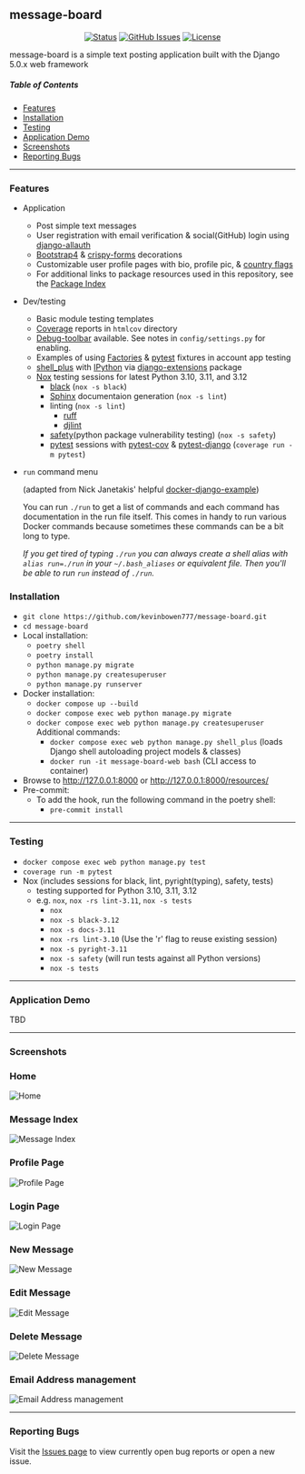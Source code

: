 ## message-board

<div align="center">

  [![Status](https://img.shields.io/badge/status-active-success.svg)]()
  [![GitHub Issues](https://img.shields.io/github/issues/kevinbowen777/message-board.svg)](https://github.com/kevinbowen777/message-board/issues)
  [![License](https://img.shields.io/badge/license-MIT-blue.svg)](/LICENSE)

</div>

message-board is a simple text posting application built with the Django 5.0.x web framework

##### Table of Contents
 - [Features](#features)
 - [Installation](#installation)
 - [Testing](#testing)
 - [Application Demo](#application-demo)
 - [Screenshots](#screenshots)
 - [Reporting Bugs](#reporting-bugs)

---

### Features

 - Application
     - Post simple text messages
     - User registration with email verification & social(GitHub) login using [django-allauth](https://pypi.org/project/django-allauth/)
     - [Bootstrap4](https://pypi.org/project/django-bootstrap4/) & [crispy-forms](https://pypi.org/project/django-crispy-forms/) decorations
     - Customizable user profile pages with bio, profile pic, & [country flags](https://pypi.python.org/pypi/django-countries)
     - For additional links to package resources used in this repository, see the [Package Index](docs/package_index.md)
 - Dev/testing
     - Basic module testing templates
     - [Coverage](https://pypi.org/project/coverage/) reports in `htmlcov` directory
     - [Debug-toolbar](https://pypi.org/project/django-debug-toolbar/) available. See notes in `config/settings.py` for enabling.
     - Examples of using [Factories](https://pypi.org/project/factory-boy/) & [pytest](https://pypi.org/project/pytest/) fixtures in account app testing
     - [shell_plus](https://django-extensions.readthedocs.io/en/latest/shell_plus.html) with [IPython](https://pypi.org/project/ipython/) via [django-extensions](https://pypi.python.org/pypi/django-extensions/) package
     - [Nox](https://pypi.org/project/nox/) testing sessions for latest Python 3.10, 3.11, and 3.12
         - [black](https://pypi.org/project/black/) (`nox -s black`)
         - [Sphinx](https://pypi.org/project/Sphinx/) documentaion generation (`nox -s lint`)
         - linting (`nox -s lint`)
             - [ruff](https://pypi.org/project/ruff/)
             - [djlint](https://pypi.org/project/djlint/)
         - [safety](https://pypi.org/project/safety/)(python package vulnerability testing) (`nox -s safety`)
         - [pytest](https://docs.pytest.org/en/latest/) sessions with
           [pytest-cov](https://pypi.org/project/pytest-cov/) &
           [pytest-django](https://pypi.org/project/pytest-django/) (`coverage run -m pytest`)
  - `run` command menu

    (adapted from Nick Janetakis' helpful [docker-django-example](https://github.com/nickjj/docker-django-example))

    You can run `./run` to get a list of commands and each command has documentation in the run file itself. This comes in handy to run various Docker commands because sometimes these commands can be a bit long to type.

    *If you get tired of typing `./run` you can always create a shell alias with
`alias run=./run` in your `~/.bash_aliases` or equivalent file. Then you'll be
able to run `run` instead of `./run`.*

### Installation
 - `git clone https://github.com/kevinbowen777/message-board.git`
 - `cd message-board`
 - Local installation:
     - `poetry shell`
     - `poetry install`
     - `python manage.py migrate`
     - `python manage.py createsuperuser`
     - `python manage.py runserver`
 - Docker installation:
     - `docker compose up --build`
     - `docker compose exec web python manage.py migrate`
     - `docker compose exec web python manage.py createsuperuser`
     Additional commands:
       - `docker compose exec web python manage.py shell_plus`
         (loads Django shell autoloading project models & classes)
       - `docker run -it message-board-web bash`
         (CLI access to container)
 - Browse to http://127.0.0.1:8000 or http://127.0.0.1:8000/resources/
 - Pre-commit:
     - To add the hook, run the following command in the poetry shell:
         - `pre-commit install`

---

### Testing
 - `docker compose exec web python manage.py test`
 - `coverage run -m pytest`
 - Nox (includes sessions for black, lint, pyright(typing), safety, tests)
     - testing supported for Python 3.10, 3.11, 3.12
     - e.g. `nox`, `nox -rs lint-3.11`, `nox -s tests`
       - `nox`
       - `nox -s black-3.12`
       - `nox -s docs-3.11`
       - `nox -rs lint-3.10` (Use the 'r' flag to reuse existing session)
       - `nox -s pyright-3.11`
       - `nox -s safety` (will run tests against all Python versions)
       - `nox -s tests`

---

### Application Demo

TBD

---

### Screenshots

### Home
![Home](images/message-board_home.png)

### Message Index
![Message Index](images/message-board_index.png)

### Profile Page
![Profile Page](images/message-board_profile-page.png)

### Login Page
![Login Page](images/message-board_sign-in.png)

### New Message
![New Message](images/message-board_new-message.png)

### Edit Message
![Edit Message](images/message-board_edit-message.png)

### Delete Message
![Delete Message](images/message-board_delete-message.png)

### Email Address management
![Email Address management](images/message-board_email-addresses.png)

---

### Reporting Bugs

   Visit the [Issues page](https://github.com/kevinbowen777/message-board/issues)
      to view currently open bug reports or open a new issue.
